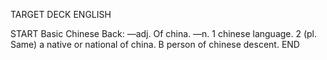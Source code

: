 TARGET DECK
ENGLISH

START
Basic
Chinese
Back: —adj. Of china. —n. 1 chinese language. 2 (pl. Same) a native or national of china. B person of chinese descent.
END
